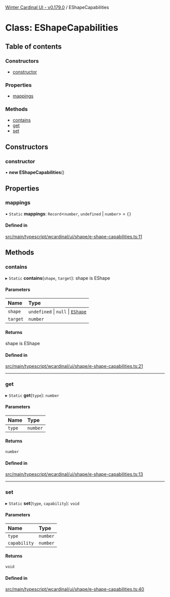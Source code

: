 [Winter Cardinal UI - v0.179.0](../index.md) / EShapeCapabilities

# Class: EShapeCapabilities

## Table of contents

### Constructors

- [constructor](EShapeCapabilities.md#constructor)

### Properties

- [mappings](EShapeCapabilities.md#mappings)

### Methods

- [contains](EShapeCapabilities.md#contains)
- [get](EShapeCapabilities.md#get)
- [set](EShapeCapabilities.md#set)

## Constructors

### constructor

• **new EShapeCapabilities**()

## Properties

### mappings

▪ `Static` **mappings**: `Record`<`number`, `undefined` \| `number`\> = `{}`

#### Defined in

[src/main/typescript/wcardinal/ui/shape/e-shape-capabilities.ts:11](https://github.com/winter-cardinal/winter-cardinal-ui/blob/v0.179.0/src/main/typescript/wcardinal/ui/shape/e-shape-capabilities.ts#L11)

## Methods

### contains

▸ `Static` **contains**(`shape`, `target`): shape is EShape

#### Parameters

| Name | Type |
| :------ | :------ |
| `shape` | `undefined` \| ``null`` \| [`EShape`](../interfaces/EShape.md) |
| `target` | `number` |

#### Returns

shape is EShape

#### Defined in

[src/main/typescript/wcardinal/ui/shape/e-shape-capabilities.ts:21](https://github.com/winter-cardinal/winter-cardinal-ui/blob/v0.179.0/src/main/typescript/wcardinal/ui/shape/e-shape-capabilities.ts#L21)

___

### get

▸ `Static` **get**(`type`): `number`

#### Parameters

| Name | Type |
| :------ | :------ |
| `type` | `number` |

#### Returns

`number`

#### Defined in

[src/main/typescript/wcardinal/ui/shape/e-shape-capabilities.ts:13](https://github.com/winter-cardinal/winter-cardinal-ui/blob/v0.179.0/src/main/typescript/wcardinal/ui/shape/e-shape-capabilities.ts#L13)

___

### set

▸ `Static` **set**(`type`, `capability`): `void`

#### Parameters

| Name | Type |
| :------ | :------ |
| `type` | `number` |
| `capability` | `number` |

#### Returns

`void`

#### Defined in

[src/main/typescript/wcardinal/ui/shape/e-shape-capabilities.ts:40](https://github.com/winter-cardinal/winter-cardinal-ui/blob/v0.179.0/src/main/typescript/wcardinal/ui/shape/e-shape-capabilities.ts#L40)
